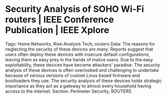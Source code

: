 # Security Analysis of SOHO Wi-Fi routers | IEEE Conference Publication | IEEE Xplore

Tags: Home Networks, Risk-Analysis Tech, routers
Data: The reasons for neglecting the security of these devices are many. Reports suggest that users often deploy these devices with insecure default configurations, leaving them as easy prey in the hands of malice users. Due to the easy exploitability, these devices have become attackers' paradise. The security analysis of these devices is often overlooked and challenging to undertake because of various versions of custom Linux based firmware and bootloaders they use. The security analysis of these devices holds strategic importance as they act as a gateway to almost every household having access to the internet.
Section: Perimeter Security, ROUTERS